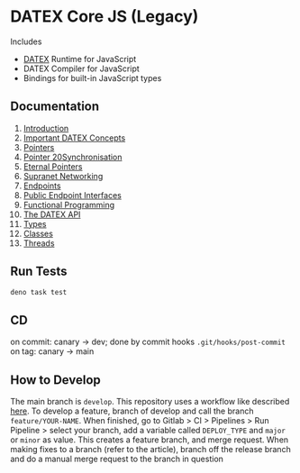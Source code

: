 # DATEX Core JS (Legacy)

Includes
 * [DATEX](https://github.com/unyt-org/datex-specification) Runtime for JavaScript
 * DATEX Compiler for JavaScript
 * Bindings for built-in JavaScript types

## Documentation

 1. [Introduction](./docs/manual/01%20Introduction.md)
 2. [Important DATEX Concepts](./docs/manual/02%20Important%20DATEX%20Concepts.md)
 3. [Pointers](./docs/manual/03%20Pointers.md)
 4. [Pointer 20Synchronisation](./docs/manual/04%Pointer%20Synchronisation.md)
 5. [Eternal Pointers](./docs/manual/05%20Eternal%20Pointers.md)
 6. [Supranet Networking](./docs/manual/06%20Supranet%20Networking.md)
 7. [Endpoints](./docs/manual/07%20Endpoints.md)
 8. [Public Endpoint Interfaces](./docs/manual/08%20Public%20Endpoint%20Interfaces.md)
 9. [Functional Programming](./docs/manual/09%20Functional%20Programming.md)
 10. [The DATEX API](./docs/manual/10%20The%20DATEX%20API.md)
 11. [Types](./docs/manual/11%20Types.md)
 12. [Classes](./docs/manual/12%20Classes.md)
 13. [Threads](./docs/manual/13%20Threads.md)

## Run Tests
```bash
deno task test
```

## CD
on commit: canary -> dev; done by commit hooks `.git/hooks/post-commit`
on tag: canary -> main

## How to Develop
The main branch is `develop`. This repository uses a workflow like described [here](https://medium.com/trendyol-tech/semantic-versioning-and-gitlab-6bcd1e07c0b0).
To develop a feature, branch of develop and call the branch `feature/YOUR-NAME`. When finished, go to Gitlab > CI > Pipelines > Run Pipeline > select your branch, add a variable called `DEPLOY_TYPE` and `major` or `minor` as value.
This creates a feature branch, and merge request.
When making fixes to a branch (refer to the article), branch off the release branch and do a manual merge request to the branch in question